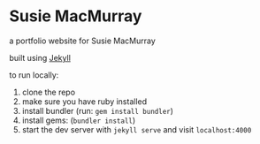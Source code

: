 # Susie MacMurray

a portfolio website for Susie MacMurray

built using [Jekyll](https://jekyllrb.com/)

to run locally:

1. clone the repo
2. make sure you have ruby installed
3. install bundler (run: `gem install bundler`)
4. install gems: (`bundler install`)
5. start the dev server with `jekyll serve` and visit `localhost:4000`
